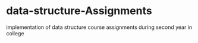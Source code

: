 # data-structure-Assignments
implementation of data structure course assignments during second year in college
